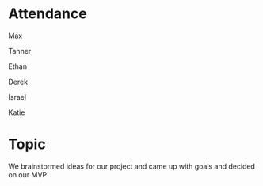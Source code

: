 # Attendance
Max

Tanner

Ethan

Derek

Israel

Katie


# Topic

We brainstormed ideas for our project and came up with goals and decided on our MVP
